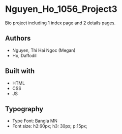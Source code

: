 # Nguyen_Ho_1056_Project3
Bio project including 1 index page and 2 details pages.

## Authors
* Nguyen, Thi Hai Ngoc (Megan)
* Ho, Daffodil

## Built with
* HTML
* CSS
* JS
## Typography
* Type Font: Bangla MN
* Font size:
h2:60px;
h3: 30px;
p:15px;

